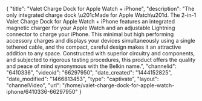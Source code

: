 {
    "title": "Valet Charge Dock for Apple Watch + iPhone",
    "description": "The only integrated charge dock \u201cMade for Apple Watch\u201d. The 2-in-1  Valet Charge Dock for Apple Watch + iPhone features an integrated magnetic charger for your Apple Watch and an adjustable Lightning connector to charge your iPhone. This minimal but high performing accessory charges and displays your devices simultaneously using a single tethered cable, and the compact, careful design makes it an attractive addition to any space. Constructed with superior circuitry and components, and subjected to rigorous testing procedures, this product offers the quality and peace of mind synonymous with the Belkin name.",
    "channelid": "6410336",
    "videoid": "66297950",
    "date_created": "1444152825",
    "date_modified": "1466813453",
    "type": "captivate",
    "layout": "channelVideo",
    "url": "\/home\/valet-charge-dock-for-apple-watch-iphone\/6410336-66297950"
}
